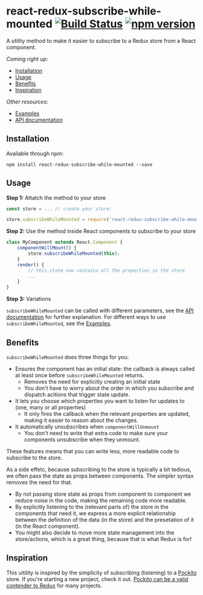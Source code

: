 # react-redux-subscribe-while-mounted [![Build Status](https://img.shields.io/travis/arnemahl/react-redux-subscribe-while-mounted/master.svg?style=flat)](https://travis-ci.org/arnemahl/react-redux-subscribe-while-mounted) [![npm version](https://img.shields.io/npm/v/react-redux-subscribe-while-mounted.svg?style=flat)](https://www.npmjs.com/package/react-redux-subscribe-while-mounted)

A utility method to make it easier to subscribe to a Redux store from a React component.

*Coming right up:*

* [Installation](#installation)
* [Usage](#usage)
* [Benefits](#benefits)
* [Inspiration](#inspiration)

*Other resources:*

* [Examples](EXAMPLES.md)
* [API documentation](API.md)




## Installation

Available through npm:

```
npm install react-redux-subscribe-while-mounted --save
```



## Usage

**Step 1:** Attatch the method to your store

```js
const store = ... // create your store;

store.subscribeWhileMounted = require('react-redux-subscribe-while-mounted')(store);
```

**Step 2:** Use the method inside React components to subscribe to your store

```js
class MyComponent extends React.Component {
    componentWillMount() {
        store.subscribeWhileMounted(this);
    }
    render() {
        // this.state now contains all the properties in the store
        ...
    }
}
```

**Step 3:** Variations

`subscribeWhileMounted` can be called with different parameters, see the [API documentation](API.md) for further explanation. For different ways to use `subscribeWhileMounted`, see the [Examples](EXAMPLES.md).



## Benefits

`subscribeWhileMounted` does three things for you:

* Ensures the component has an initial state: the callback is always called at least once before `subscribeWhileMounted` returns.
    * Removes the need for explicitly creating an initial state
    * You don't have to worry about the order in which you subscribe and dispatch acitions that trigger state update.
* It lets you choose which properties you want to listen for updates to (one, many or all properties)
    * It only fires the callback when the relevant properties are updated, making it easier to reason about the changes.
* It automatically unsubscribes when `componentWillUnmount`
    * You don't need to write that extra code to make sure your components unsubscribe when they unmount.

These features means that you can write less, more readable code to subscribe to the store.

As a side effetc, because subscribing to the store is typically a bit tedious, we often pass the state as props between components. The simpler syntax removes the need for that.

* By not passing store state as props from component to component we reduce noise in the code, making the remaining code more readable.
* By explicitly listening to the (relevant parts of) the store in the components that need it, we express a more explicit relationship between the definition of the data (in the store) and the presetation of it (in the React component).
* You might also decide to move more state management into the store/actions, which is a great thing, because that is what Redux is for!


## Inspiration

This uitility is inspired by the simplicity of subscribing (listening) to a [Pockito](https://github.com/arnemahl/pockito) store. If you're starting a new project, check it out. [Pockito can be a valid contender to Redux](https://github.com/arnemahl/pockito/blob/master/Pockito_vs_Redux.md) for many projects.
